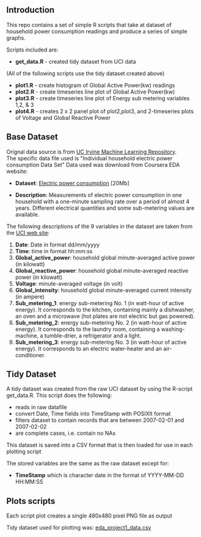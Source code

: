## Introduction

This repo contains a set of simple R scripts that take at dataset of household power consumption readings and produce a series of simple graphs.

Scripts included are:  

* <b>get_data.R</b> - created tidy dataset from UCI data  

(All of the following scripts use the tidy dataset created above)  

* <b>plot1.R</b> - create histogram of Global Active Power(kw) readings  
* <b>plot2.R</b> - create timeseries line plot of Global Active Power(kw)  
* <b>plot3.R</b> - create timeseries line plot of Energy sub metering variables 1,2, & 3  
* <b>plot4.R</b> - creates 2 x 2 panel plot of plot2,plot3, and 2-timeseries plots of Voltage and Global Reactive Power  

## Base Dataset 

Orignal data source is from <a href="http://archive.ics.uci.edu/ml/">UC Irvine Machine
Learning Repository</a>.  
The specific data file used is "Individual household
electric power consumption Data Set" Data used was download from Coursera EDA website:

* <b>Dataset</b>: <a href="https://d396qusza40orc.cloudfront.net/exdata%2Fdata%2Fhousehold_power_consumption.zip">Electric power consumption</a> [20Mb]

* <b>Description</b>: Measurements of electric power consumption in
one household with a one-minute sampling rate over a period of almost
4 years. Different electrical quantities and some sub-metering values
are available.


The following descriptions of the 9 variables in the dataset are taken
from
the <a href="https://archive.ics.uci.edu/ml/datasets/Individual+household+electric+power+consumption">UCI
web site</a>:

<ol>
<li><b>Date</b>: Date in format dd/mm/yyyy </li>
<li><b>Time</b>: time in format hh:mm:ss </li>
<li><b>Global_active_power</b>: household global minute-averaged active power (in kilowatt) </li>
<li><b>Global_reactive_power</b>: household global minute-averaged reactive power (in kilowatt) </li>
<li><b>Voltage</b>: minute-averaged voltage (in volt) </li>
<li><b>Global_intensity</b>: household global minute-averaged current intensity (in ampere) </li>
<li><b>Sub_metering_1</b>: energy sub-metering No. 1 (in watt-hour of active energy). It corresponds to the kitchen, containing mainly a dishwasher, an oven and a microwave (hot plates are not electric but gas powered). </li>
<li><b>Sub_metering_2</b>: energy sub-metering No. 2 (in watt-hour of active energy). It corresponds to the laundry room, containing a washing-machine, a tumble-drier, a refrigerator and a light. </li>
<li><b>Sub_metering_3</b>: energy sub-metering No. 3 (in watt-hour of active energy). It corresponds to an electric water-heater and an air-conditioner.</li>
</ol>

## Tidy Dataset
A tidy dataset was created from the raw UCI dataset by using the R-script get_data.R.  This script does the following:

* reads in raw datafile
* convert Date, Time fields into TimeStamp with POSIXlt format
* filters dataset to contain records that are between  2007-02-01 and 2007-02-02
* are complete cases, i.e. contain no NAs

This dataset is saved into a CSV format that is then loaded for use in each plotting script

The stored variables are the same as the raw dataset except for:

* **TimeStamp** which is character date in the format of YYYY-MM-DD HH:MM:SS

## Plots scripts

Each script plot creates a single 480x480 pixel PNG file as output

Tidy dataset used for plotting was:
<a href="https://github.com/gleark/ExData_Plotting1/blob/master/eda_project1_data.csv">eda_project1_data.csv</a>
